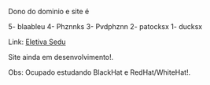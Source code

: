 Dono do dominio e site é  

5- blaableu
4- Phznnks
3- Pvdphznn
2- patocksx
1- ducksx

Link: <a href="patocksx.cloud/Projetos/EletivaSedu/main"> Eletiva Sedu </a>

Site  ainda em desenvolvimento!. 

Obs: Ocupado estudando BlackHat e RedHat/WhiteHat!.


